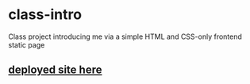 # class-intro
Class project introducing me via a simple HTML and CSS-only frontend static page

## [deployed site here](https://bold-leakey-02323c.netlify.app/)
